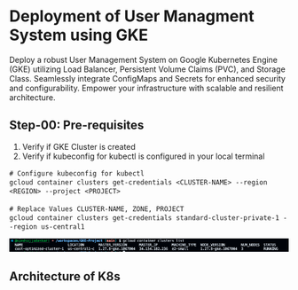# Deployment of User Managment System using GKE

Deploy a robust User Management System on Google Kubernetes Engine (GKE) utilizing Load Balancer, Persistent Volume Claims (PVC), and Storage Class. Seamlessly integrate ConfigMaps and Secrets for enhanced security and configurability. Empower your infrastructure with scalable and resilient architecture.

## Step-00: Pre-requisites
1. Verify if GKE Cluster is created
2. Verify if kubeconfig for kubectl is configured in your local terminal

```
# Configure kubeconfig for kubectl
gcloud container clusters get-credentials <CLUSTER-NAME> --region <REGION> --project <PROJECT>

# Replace Values CLUSTER-NAME, ZONE, PROJECT
gcloud container clusters get-credentials standard-cluster-private-1 --region us-central1
```
![clusters list](images/clusters-list.png)

## Architecture of K8s